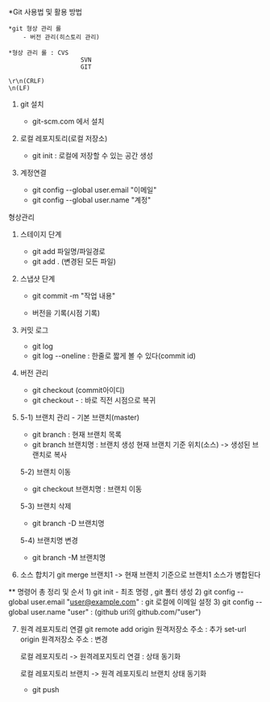 *Git 사용법 및 활용 방법

	*git 형상 관리 롤
		- 버전 관리(히스토리 관리)
	
	*형상 관리 롤 : CVS
						SVN
						GIT
						
	\r\n(CRLF)
	\n(LF)
	
1. git 설치
	- git-scm.com 에서 설치

2. 로컬 레포지토리(로컬 저장소)
	- git init : 로컬에 저장할 수 있는 공간 생성

3. 계정연결
	- git config --global user.email "이메일"
	- git config --global user.name "계정"
	

형상관리
1. 스테이지 단계
	- git add 파일명/파일경로
	- git add . (변경된 모든 파일)
	
2. 스냅샷 단계
	- git commit -m "작업 내용"
	
	- 버전을 기록(시점 기록)
	
3. 커밋 로그
	- git log
	- git log --oneline : 한줄로 짧게 볼 수 있다(commit id)
	
4. 버전 관리
	- git checkout (commit아이디)
	- git checkout - : 바로 직전 시점으로 복귀
	
5. 
	5-1) 브랜치 관리 - 기본 브랜치(master)
	- git branch : 현재 브랜치 목록
	- git branch 브랜치명 : 브랜치 생성
		현재 브랜치 기준 위치(소스) -> 생성된 브랜치로 복사
	
	5-2) 브랜치 이동
	- git checkout 브랜치명 : 브랜치 이동
	
	5-3) 브랜치 삭제
	- git branch -D 브랜치명
	
	5-4) 브랜치명 변경
	- git branch -M 브랜치명
	

6. 소스 합치기
	git merge 브랜치1
		-> 현재 브랜치 기준으로 브랜치1 소스가 병합된다

** 명령어 총 정리 및 순서
	1) git init - 최초 명령 , git 폴터 생성
	2) git config --global user.email "user@example.com" : git 로컬에 이메일 설정
	3) git config --global user.name "user" : (github uri의 github.com/"user")
	
7. 원격 레포지토리 연결
git remote add origin 원격저장소 주소 : 추가
           set-url origin 원격저장소 주소 : 변경
    
    로컬 레포지토리 -> 원격레포지토리 연결 : 상태 동기화

    로컬 레포지토리 브랜치 -> 원격 레포지토리 브랜치 상태 동기화
    - git push
